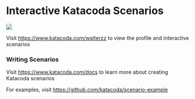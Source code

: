 # Interactive Katacoda Scenarios

[![](http://shields.katacoda.com/katacoda/walterzz/count.svg)](https://www.katacoda.com/walterzz "Get your profile on Katacoda.com")

Visit https://www.katacoda.com/walterzz to view the profile and interactive scenarios

### Writing Scenarios
Visit https://www.katacoda.com/docs to learn more about creating Katacoda scenarios

For examples, visit https://github.com/katacoda/scenario-example
